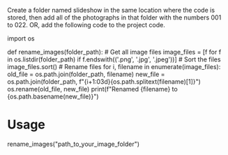 Create a folder named slideshow in the same location where the code is stored, then add all of the photographs in that folder with the numbers 001 to 022.
OR, add the following code to the project code.


import os

def rename_images(folder_path):
    # Get all image files
    image_files = [f for f in os.listdir(folder_path) if f.endswith(('.png', '.jpg', '.jpeg'))]
    # Sort the files 
    image_files.sort()
    # Rename files
    for i, filename in enumerate(image_files):
        old_file = os.path.join(folder_path, filename)
        new_file = os.path.join(folder_path, f"{i+1:03d}{os.path.splitext(filename)[1]}")
        os.rename(old_file, new_file)
        print(f"Renamed {filename} to {os.path.basename(new_file)}")

# Usage
rename_images("path_to_your_image_folder")
